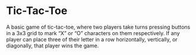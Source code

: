 # Tic-Tac-Toe

A basic game of tic-tac-toe, where two players take turns pressing buttons in a 3x3 grid to mark “X” or “O” characters on them respectively. 
If any player can place three of their letter in a row horizontally, vertically, or diagonally, that player wins the game. 
